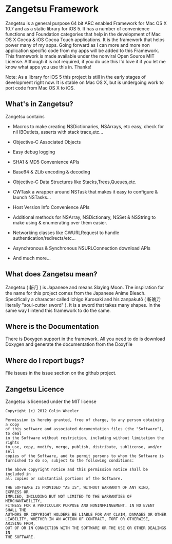 # Zangetsu Framework #

Zangetsu is a general purpose 64 bit ARC enabled Framework for Mac OS X 10.7 and as a static library for iOS 5. It has a number of convenience functions and Foundation categories that help in the development of Mac OS X Cocoa & iOS Cocoa Touch applications. It is the framework that helps power many of my apps. Going forward as I can more and more non application specific code from my apps will be added to this Framework. This framework is made available under the nonviral Open Source MIT License. Although it is not required, if you do use this I'd love it if you let me know what apps you use this in. Thanks!

Note: As a library for iOS 5 this project is still in the early stages of development right now. It is stable on Mac OS X, but is undergoing work to port code from Mac OS X to iOS.

## What's in Zangetsu? ##

Zangetsu contains

* Macros to make creating NSDictionaries, NSArrays, etc easy, check for nil IBOutlets, asserts with stack trace,etc...

* Objective-C Associated Objects

* Easy debug logging

* SHA1 & MD5 Convenience APIs

* Base64 & ZLib encoding & decoding

* Objective-C Data Structures like Stacks,Trees,Queues,etc.

* CWTask a wrapper around NSTask that makes it easy to configure & launch NSTasks...

* Host Version Info Convenience APIs

* Additional methods for NSArray, NSDictionary, NSSet & NSString to make using & enumerating over them easier.

* Networking classes like CWURLRequest to handle authentication/redirects/etc...

* Asynchronous & Synchronous NSURLConnection download APIs

* And much more...

## What does Zangetsu mean? ##

Zangetsu ( 斬月 ) is Japanese and means Slaying Moon. The inspiration for the name for this project comes from the Japanese Anime Bleach. Specifically a character called Ichigo Kurosaki and his zanpakutō ( 斬魄刀 literally "soul-cutter sword" ). It is a sword that takes many shapes. In the same way I intend this framework to do the same.

## Where is the Documentation ##
There is Doxygen support in the framework. All you need to do is download Doxygen and generate the documentation from the Doxyfile

## Where do I report bugs? ##
File issues in the issue section on the github project.

## Zangetsu Licence ##
Zangetsu is licensed under the MIT license

	Copyright (c) 2012 Colin Wheeler

	Permission is hereby granted, free of charge, to any person obtaining a copy
	of this software and associated documentation files (the "Software"), to deal
	in the Software without restriction, including without limitation the rights
	to use, copy, modify, merge, publish, distribute, sublicense, and/or sell
	copies of the Software, and to permit persons to whom the Software is
	furnished to do so, subject to the following conditions:

	The above copyright notice and this permission notice shall be included in
	all copies or substantial portions of the Software.

	THE SOFTWARE IS PROVIDED "AS IS", WITHOUT WARRANTY OF ANY KIND, EXPRESS OR
	IMPLIED, INCLUDING BUT NOT LIMITED TO THE WARRANTIES OF MERCHANTABILITY,
	FITNESS FOR A PARTICULAR PURPOSE AND NONINFRINGEMENT. IN NO EVENT SHALL THE
	AUTHORS OR COPYRIGHT HOLDERS BE LIABLE FOR ANY CLAIM, DAMAGES OR OTHER
	LIABILITY, WHETHER IN AN ACTION OF CONTRACT, TORT OR OTHERWISE, ARISING FROM,
	OUT OF OR IN CONNECTION WITH THE SOFTWARE OR THE USE OR OTHER DEALINGS IN
	THE SOFTWARE.